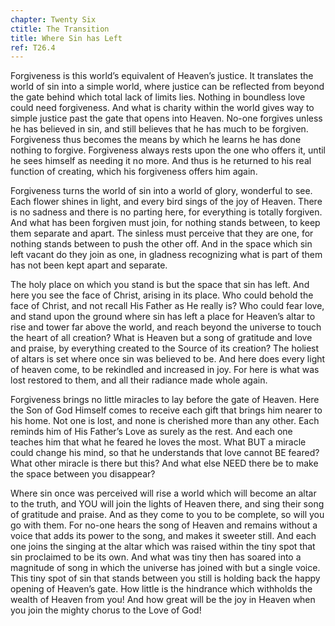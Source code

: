 ```yaml
---
chapter: Twenty Six
ctitle: The Transition
title: Where Sin has Left
ref: T26.4
---
```


Forgiveness is this world’s equivalent of Heaven’s justice. It
translates the world of sin into a simple world, where justice can be
reflected from beyond the gate behind which total lack of limits lies.
Nothing in boundless love could need forgiveness. And what is charity
within the world gives way to simple justice past the gate that opens
into Heaven. No-one forgives unless he has believed in sin, and still
believes that he has much to be forgiven. Forgiveness thus becomes the
means by which he learns he has done nothing to forgive. Forgiveness
always rests upon the one who offers it, until he sees himself as
needing it no more. And thus is he returned to his real function of
creating, which his forgiveness offers him again.

Forgiveness turns the world of sin into a world of glory, wonderful to
see. Each flower shines in light, and every bird sings of the joy of
Heaven. There is no sadness and there is no parting here, for everything
is totally forgiven. And what has been forgiven must
join, for nothing stands between, to keep them separate and apart. The
sinless must perceive that they are one, for nothing stands between to
push the other off. And in the space which sin left vacant do they join
as one, in gladness recognizing what is part of them has not been kept
apart and separate.

The holy place on which you stand is but the space that sin has left.
And here you see the face of Christ, arising in its place. Who could
behold the face of Christ, and not recall His Father as He really is?
Who could fear love, and stand upon the ground where sin has left a
place for Heaven’s altar to rise and tower far above the world, and
reach beyond the universe to touch the heart of all creation? What is
Heaven but a song of gratitude and love and praise, by everything
created to the Source of its creation? The holiest of altars is set
where once sin was believed to be. And here does every light of heaven
come, to be rekindled and increased in joy. For here is what was lost
restored to them, and all their radiance made whole again.

Forgiveness brings no little miracles to lay before the gate of Heaven.
Here the Son of God Himself comes to receive each gift that brings him
nearer to his home. Not one is lost, and none is cherished more than any
other. Each reminds him of His Father’s Love as surely as the rest. And
each one teaches him that what he feared he loves the most. What BUT a
miracle could change his mind, so that he understands that love cannot
BE feared? What other miracle is there but this? And what else NEED
there be to make the space between you disappear?

Where sin once was perceived will rise a world which will become an
altar to the truth, and YOU will join the lights of Heaven there, and
sing their song of gratitude and praise. And as they come to you to be
complete, so will you go with them. For no-one hears the song of Heaven
and remains without a voice that adds its power to the song, and makes
it sweeter still. And each one joins the singing at the altar which was
raised within the tiny spot that sin proclaimed to be its own. And what
was tiny then has soared into a magnitude of song in which the universe
has joined with but a single voice. This tiny spot of sin that stands
between you still is holding back the happy opening of Heaven’s gate.
How little is the hindrance which withholds the wealth of Heaven from
you! And how great will be the joy in Heaven when you join the mighty
chorus to the Love of God!


